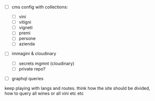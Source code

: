 - [ ] cms config with collections:
    - [ ] vini
    - [ ] vitigni
    - [ ] vigneti
    - [ ] premi
    - [ ] persone
    - [ ] azienda
- [ ] immagini & cloudinary
    - [ ] secrets mgmnt (cloudinary)
    - [ ] private repo?
- [ ] graphql queries



keep playing with langs and routes.
think how the site should be divided, how to query all wines or all vini etc etc
